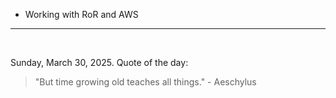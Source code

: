 - Working with RoR and AWS

---

<br>

<!-- quote_marker -->
Sunday, March 30, 2025. Quote of the day:

> "But time growing old teaches all things." - Aeschylus
